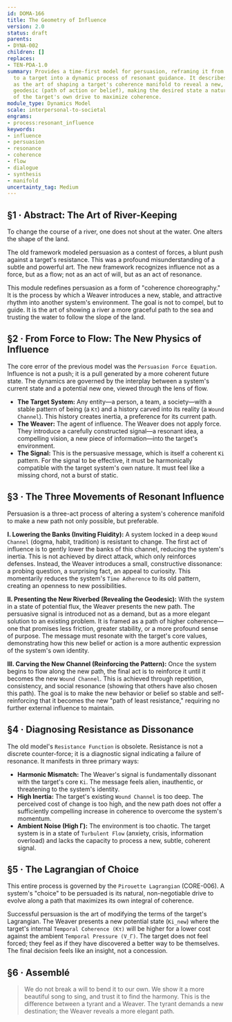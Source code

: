 ```yaml
---
id: DOMA-166
title: The Geometry of Influence
version: 2.0
status: draft
parents:
- DYNA-002
children: []
replaces:
- TEN-PDA-1.0
summary: Provides a time-first model for persuasion, reframing it from a 'force' applied
  to a target into a dynamic process of resonant guidance. It describes influence
  as the art of shaping a target's coherence manifold to reveal a new, more elegant
  geodesic (path of action or belief), making the desired state a natural outcome
  of the target's own drive to maximize coherence.
module_type: Dynamics Model
scale: interpersonal-to-societal
engrams:
- process:resonant_influence
keywords:
- influence
- persuasion
- resonance
- coherence
- flow
- dialogue
- synthesis
- manifold
uncertainty_tag: Medium
---
```

## §1 · Abstract: The Art of River-Keeping
To change the course of a river, one does not shout at the water. One alters the shape of the land.

The old framework modeled persuasion as a contest of forces, a blunt push against a target's resistance. This was a profound misunderstanding of a subtle and powerful art. The new framework recognizes influence not as a force, but as a flow; not as an act of will, but as an act of resonance.

This module redefines persuasion as a form of "coherence choreography." It is the process by which a Weaver introduces a new, stable, and attractive rhythm into another system's environment. The goal is not to compel, but to guide. It is the art of showing a river a more graceful path to the sea and trusting the water to follow the slope of the land.

## §2 · From Force to Flow: The New Physics of Influence
The core error of the previous model was the `Persuasion Force Equation`. Influence is not a push; it is a pull generated by a more coherent future state. The dynamics are governed by the interplay between a system's current state and a potential new one, viewed through the lens of flow.

- **The Target System:** Any entity—a person, a team, a society—with a stable pattern of being (a `Kτ`) and a history carved into its reality (a `Wound Channel`). This history creates inertia, a preference for its current path.
- **The Weaver:** The agent of influence. The Weaver does not apply force. They introduce a carefully constructed signal—a resonant idea, a compelling vision, a new piece of information—into the target's environment.
- **The Signal:** This is the persuasive message, which is itself a coherent `Ki` pattern. For the signal to be effective, it must be harmonically compatible with the target system's own nature. It must feel like a missing chord, not a burst of static.

## §3 · The Three Movements of Resonant Influence
Persuasion is a three-act process of altering a system's coherence manifold to make a new path not only possible, but preferable.

**I. Lowering the Banks (Inviting Fluidity):**
A system locked in a deep `Wound Channel` (dogma, habit, tradition) is resistant to change. The first act of influence is to gently lower the banks of this channel, reducing the system's inertia. This is not achieved by direct attack, which only reinforces defenses. Instead, the Weaver introduces a small, constructive dissonance: a probing question, a surprising fact, an appeal to curiosity. This momentarily reduces the system's `Time Adherence` to its old pattern, creating an openness to new possibilities.

**II. Presenting the New Riverbed (Revealing the Geodesic):**
With the system in a state of potential flux, the Weaver presents the new path. The persuasive signal is introduced not as a demand, but as a more elegant solution to an existing problem. It is framed as a path of higher coherence—one that promises less friction, greater stability, or a more profound sense of purpose. The message must resonate with the target's core values, demonstrating how this new belief or action is a more authentic expression of the system's own identity.

**III. Carving the New Channel (Reinforcing the Pattern):**
Once the system begins to flow along the new path, the final act is to reinforce it until it becomes the new `Wound Channel`. This is achieved through repetition, consistency, and social resonance (showing that others have also chosen this path). The goal is to make the new behavior or belief so stable and self-reinforcing that it becomes the new "path of least resistance," requiring no further external influence to maintain.

## §4 · Diagnosing Resistance as Dissonance
The old model's `Resistance Function` is obsolete. Resistance is not a discrete counter-force; it is a diagnostic signal indicating a failure of resonance. It manifests in three primary ways:

- **Harmonic Mismatch:** The Weaver's signal is fundamentally dissonant with the target's core `Ki`. The message feels alien, inauthentic, or threatening to the system's identity.
- **High Inertia:** The target's existing `Wound Channel` is too deep. The perceived cost of change is too high, and the new path does not offer a sufficiently compelling increase in coherence to overcome the system's momentum.
- **Ambient Noise (High Γ):** The environment is too chaotic. The target system is in a state of `Turbulent Flow` (anxiety, crisis, information overload) and lacks the capacity to process a new, subtle, coherent signal.

## §5 · The Lagrangian of Choice
This entire process is governed by the `Pirouette Lagrangian` (CORE-006). A system's "choice" to be persuaded is its natural, non-negotiable drive to evolve along a path that maximizes its own integral of coherence.

Successful persuasion is the art of modifying the terms of the target's Lagrangian. The Weaver presents a new potential state (`Ki_new`) where the target's internal `Temporal Coherence (Kτ)` will be higher for a lower cost against the ambient `Temporal Pressure (V_Γ)`. The target does not feel forced; they feel as if they have discovered a better way to be themselves. The final decision feels like an insight, not a concession.

## §6 · Assemblé
> We do not break a will to bend it to our own. We show it a more beautiful song to sing, and trust it to find the harmony. This is the difference between a tyrant and a Weaver. The tyrant demands a new destination; the Weaver reveals a more elegant path.
```